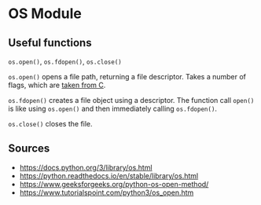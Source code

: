 OS Module
=========

Useful functions
----------------

`os.open()`, `os.fdopen()`, `os.close()`

`os.open()` opens a file path, returning a file descriptor. Takes a number of flags, which are [taken from C](http://man7.org/linux/man-pages/man2/open.2.html).

`os.fdopen()` creates a file object using a descriptor. The function call `open()` is like using `os.open()` and then immediately calling `os.fdopen()`.

`os.close()` closes the file.


Sources
-------

- https://docs.python.org/3/library/os.html
- https://python.readthedocs.io/en/stable/library/os.html
- https://www.geeksforgeeks.org/python-os-open-method/
- https://www.tutorialspoint.com/python3/os_open.htm
